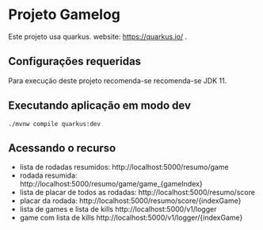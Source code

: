 # Projeto Gamelog

Este projeto usa quarkus. website: https://quarkus.io/ .

## Configurações requeridas
Para execução deste projeto recomenda-se recomenda-se JDK 11.
## Executando aplicação em modo dev
```shell script
./mvnw compile quarkus:dev
```
## Acessando o recurso
* lista de rodadas resumidos: http://localhost:5000/resumo/game
* rodada resumida: http://localhost:5000/resumo/game/game_{gameIndex}
* lista de placar de todos as rodadas: http://localhost:5000/resumo/score
* placar da rodada: http://localhost:5000/resumo/score/{indexGame}
* lista de games e lista de kills http://localhost:5000/v1/logger
* game com lista de kills http://localhost:5000/v1/logger/{indexGame}

